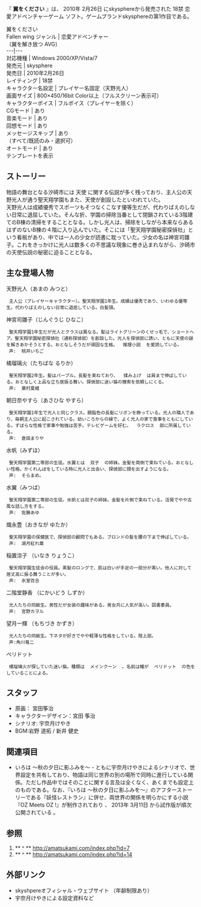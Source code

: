 『 **翼をください** 』は、  2010年  2月26日  にskysphereから発売された  18禁  恋愛アドベンチャーゲーム
ソフト。ゲームブランドskysphereの第1作目である。

翼をください  
Fallen wing  ジャンル  |  恋愛アドベンチャー   
〔翼を解き放つ AVG〕  
---|---  
対応機種  |  Windows 2000/XP/Vista/7   
発売元  |  skysphere   
発売日  |  2010年2月26日   
レイティング  |  18禁   
キャラクター名設定  |  プレイヤー名固定（天野光人）   
画面サイズ  |  800×450/16bit Color以上（フルスクリーン表示可）   
キャラクターボイス  |  フルボイス（プレイヤーを除く）   
CGモード  |  あり   
音楽モード  |  あり   
回想モード  |  あり   
メッセージスキップ  |  あり   
（すべて/既読のみ・選択可）  
オートモード  |  あり   
テンプレートを表示  
  
##  ストーリー



物語の舞台となる汐碕市には  天使  に関する伝説が多く残っており、主人公の天野光人が通う聖天翔学園もまた、天使が創設したといわれていた。  
天野光人は成績優秀でスポーツもそつなくこなす優等生だが、代わりばえのしない日常に退屈していた。そんな折、学園の掃除当番として閉鎖されている3階建てのB棟の清掃をすることとなる。しかし光人は、掃除をしながら本来ならあるはずのないB棟の４階に入り込んでいた。そこには「聖天翔学園秘密探偵社」という看板があり、中では一人の少女が読書に耽っていた。少女の名は神宮司雛子。これをきっかけに光人は数多くの不思議な現象に巻き込まれながら、汐碕市の天使伝説の秘密に迫ることとなる。

##  主な登場人物



天野光人（あまの みつと）

     主人公（プレイヤーキャラクター）。聖天翔学園1年生。成績は優秀であり、いわゆる優等生。代わりばえのしない日常に退屈している。白髪頭。 
神宮司雛子（じんぐうじ ひなこ）

     聖天翔学園1年生だが光人とクラスは異なる。髪はライトグリーンのくせっ毛で、ショートヘア。聖天翔学園秘密探偵社（通称探偵部）を創設した。光人を探偵部に誘い、ともに天使の謎を解きあかそうとする。おとなしそうだが頑固な生格。  推理小説  を愛読している。 
     声:  桃井いちご 
橘瑠璃火（たちばな るりか）

     聖天翔学園2年生。髪はパープル。長髪を束ねており、  揉み上げ  は肩まで伸ばしている。おとなしく上品な立ち居振る舞い。探偵部に迷い猫の捜索を依頼しにくる。 
     声:  葉村夏緒 
朝日奈やすら（あさひな やすら）

     聖天翔学園1年生で光人と同じクラス。臙脂色の長髪にリボンを飾っている。光人の隣人であり、毎朝主人公に起こされている。幼いころからの縁で、よく光人の家で食事をともにしている。ずぼらな性格で家事や勉強は苦手。テレビゲームを好む。  ラクロス  部に所属している。 
     声:  倉田まりや 
水帆（みずほ）

     聖天翔学園第二等部の生徒。水翼とは  双子  の姉妹。金髪を両側で束ねている。おとなしい性格。かくれんぼをしている時に光人と出会い、探偵部に顔を出すようになる。 
     声:  そらまめ。 
水翼（みつば）

     聖天翔学園第二等部の生徒。水帆とは双子の姉妹。金髪を片側で束ねている。活発でやや古風な話し方をする。 
     声:  佐藤あゆ 
熾永豊（おきなが ゆたか）

     聖天翔学園の保健医で、探偵部の顧問でもある。ブロンドの髪を腰の下まで伸ばしている。 
     声:  湖月紅れ葉 
稲置涼子 （いなき りょうこ）

     聖天翔学園生徒会の役員。黒髪のロングで、肌は白いが手足の一部分が黒い。他人に対して居丈高に振る舞うことが多い。 
     声:  氷室百合 
二階堂静香 （にかいどう しずか）

     光人たちの同級生。男性だが女装の趣味がある。男女共に人気が高い。図書委員。 
     声:  宮野カヲル 
望月一輝 （もちづき かずき）

     光人たちの同級生。下ネタが好きでやや軽薄な性格をしている。陸上部。 
     声:角川竜二 
ペリドット

     橘瑠璃火が探していた迷い猫。種類は  メインクーン  。名前は瞳が  ペリドット  の色をしていることによる。 

##  スタッフ



  * 原画：  宮田筝治 
  * キャラクターデザイン：宮田 筝治 
  * シナリオ:  宇奈月けやき 
  * BGM:岩野 道拓 / 新井 健史 

##  関連項目



  * いろは 〜秋の夕日に影ふみを〜  \- ともに宇奈月けやきによるシナリオで、世界設定を共有しており、物語は同じ世界の別の場所で同時に進行している関係。ただし作品中ではそのことに関する言及は全くなく、あくまでも設定上のものである。なお、『いろは 〜秋の夕日に影ふみを〜』のアフターストーリーである『妖怪レストラン』に併せ、両世界の関係を明らかにする小説『OZ Meets OZ !』が制作されており    、  2013年  3月11日  から試作版が順次公開されている    。 

##  参照



  1. ** ^  ** http://amatsukami.com/index.php?id=7 
  2. ** ^  ** http://amatsukami.com/index.php?id=14 

##  外部リンク



  * skyshpereオフィシャル・ウェブサイト  （年齢制限あり） 
  * 宇奈月けやきによる設定資料など 

